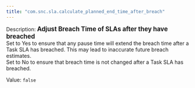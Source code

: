 ```yaml
---
title: "com.snc.sla.calculate_planned_end_time_after_breach"
---
```


Description: <span style="font-weight:bold;font-size: larger">Adjust Breach Time of SLAs after they have breached<br/></span>
Set to Yes to ensure that any pause time will extend the breach time after a Task SLA has breached. This may lead to inaccurate future breach estimates.<br/>
Set to No to ensure that breach time is not changed after a Task SLA has breached.

Value: `false`